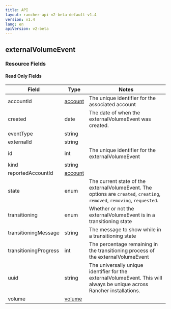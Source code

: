 ```yaml
---
title: API
layout: rancher-api-v2-beta-default-v1.4
version: v1.4
lang: en
apiVersion: v2-beta
---
```


## externalVolumeEvent



### Resource Fields


#### Read Only Fields

Field | Type   | Notes
---|---|---
accountId | [account]({{site.baseurl}}/rancher/{{page.version}}/{{page.lang}}/api/{{page.apiVersion}}/api-resources/account/)  | The unique identifier for the associated account
created | date  | The date of when the externalVolumeEvent was created.
eventType | string  | 
externalId | string  | 
id | int  | The unique identifier for the externalVolumeEvent
kind | string  | 
reportedAccountId | [account]({{site.baseurl}}/rancher/{{page.version}}/{{page.lang}}/api/{{page.apiVersion}}/api-resources/account/)  | 
state | enum  | The current state of the externalVolumeEvent. The options are `created`, `creating`, `removed`, `removing`, `requested`.
transitioning | enum  | Whether or not the externalVolumeEvent is in a transitioning state
transitioningMessage | string  | The message to show while in a transitioning state
transitioningProgress | int  | The percentage remaining in the transitioning process of the externalVolumeEvent
uuid | string  | The universally unique identifier for the externalVolumeEvent. This will always be unique across Rancher installations.
volume | [volume]({{site.baseurl}}/rancher/{{page.version}}/{{page.lang}}/api/{{page.apiVersion}}/api-resources/volume/)  | 


<br>
